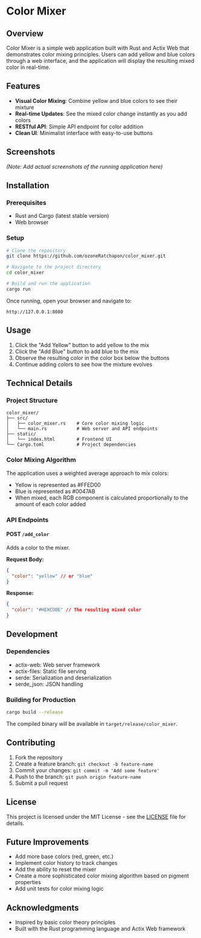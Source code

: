# Color Mixer

## Overview
Color Mixer is a simple web application built with Rust and Actix Web that demonstrates color mixing principles. Users can add yellow and blue colors through a web interface, and the application will display the resulting mixed color in real-time.

## Features
- **Visual Color Mixing**: Combine yellow and blue colors to see their mixture
- **Real-time Updates**: See the mixed color change instantly as you add colors
- **RESTful API**: Simple API endpoint for color addition
- **Clean UI**: Minimalist interface with easy-to-use buttons

## Screenshots
*(Note: Add actual screenshots of the running application here)*

## Installation

### Prerequisites
- Rust and Cargo (latest stable version)
- Web browser

### Setup

```bash
# Clone the repository
git clone https://github.com/ozoneRatchapon/color_mixer.git

# Navigate to the project directory
cd color_mixer

# Build and run the application
cargo run
```

Once running, open your browser and navigate to:
```
http://127.0.0.1:8080
```

## Usage

1. Click the "Add Yellow" button to add yellow to the mix
2. Click the "Add Blue" button to add blue to the mix
3. Observe the resulting color in the color box below the buttons
4. Continue adding colors to see how the mixture evolves

## Technical Details

### Project Structure

```
color_mixer/
├── src/
│   ├── color_mixer.rs    # Core color mixing logic
│   └── main.rs           # Web server and API endpoints
├── static/
│   └── index.html        # Frontend UI
└── Cargo.toml            # Project dependencies
```

### Color Mixing Algorithm

The application uses a weighted average approach to mix colors:
- Yellow is represented as #FFED00
- Blue is represented as #0047AB
- When mixed, each RGB component is calculated proportionally to the amount of each color added

### API Endpoints

#### POST `/add_color`
Adds a color to the mixer.

**Request Body:**
```json
{
  "color": "yellow" // or "blue"
}
```

**Response:**
```json
{
  "color": "#HEXCODE" // The resulting mixed color
}
```

## Development

### Dependencies
- actix-web: Web server framework
- actix-files: Static file serving
- serde: Serialization and deserialization
- serde_json: JSON handling

### Building for Production

```bash
cargo build --release
```

The compiled binary will be available in `target/release/color_mixer`.

## Contributing

1. Fork the repository
2. Create a feature branch: `git checkout -b feature-name`
3. Commit your changes: `git commit -m 'Add some feature'`
4. Push to the branch: `git push origin feature-name`
5. Submit a pull request

## License

This project is licensed under the MIT License - see the [LICENSE](LICENSE) file for details.

## Future Improvements

- Add more base colors (red, green, etc.)
- Implement color history to track changes
- Add the ability to reset the mixer
- Create a more sophisticated color mixing algorithm based on pigment properties
- Add unit tests for color mixing logic

## Acknowledgments

- Inspired by basic color theory principles
- Built with the Rust programming language and Actix Web framework

